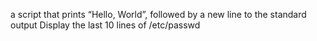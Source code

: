 a script that prints “Hello, World”, followed by a new line to the standard output
Display the last 10 lines of /etc/passwd
